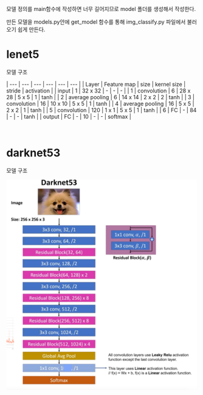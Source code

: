 모델 정의를 main함수에 작성하면 너무 길어지므로 model 폴더를 생성해서 작성한다.

만든 모델을 models.py안에 get_model 함수를 통해 img_classify.py 파일에서 불러오기 쉽게 만든다.

# lenet5

모델 구조

| --- | --- | --- | --- | --- | --- |
| Layer | Feature map | size | kernel size | stride | activation | 
| input | 1 | 32 x 32 | - | - | - |
| 1 | convolution | 6 | 28 x 28 | 5 x 5 | 1 | tanh |
| 2 | average pooling | 6 | 14 x 14 | 2 x 2 | 2 | tanh | 
| 3 | convolution | 16 | 10 x 10 | 5 x 5 | 1 | tanh |
| 4 | average pooling | 16 | 5 x 5 | 2 x 2 | 1 | tanh |
| 5 | convolution | 120 | 1 x 1 | 5 x 5 | 1 | tanh |
| 6 | FC | - | 84 | - | - | tanh |
| output | FC | - | 10 | - | - | softmax | 


<br>

# darknet53

모델 구조

![](2022-04-20-02-57-02.png)